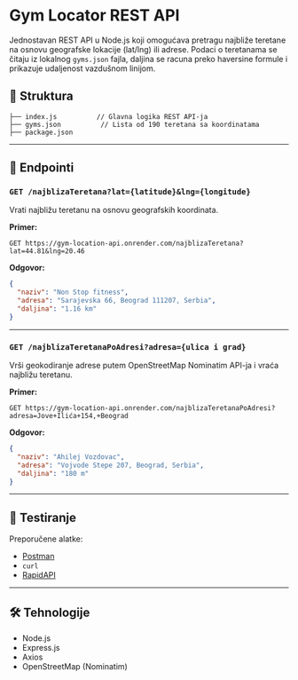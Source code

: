 # Gym Locator REST API

Jednostavan REST API u Node.js koji omogućava pretragu najbliže teretane na osnovu geografske lokacije (lat/lng) ili adrese. Podaci o teretanama se čitaju iz lokalnog `gyms.json` fajla, daljina se racuna preko haversine formule i prikazuje udaljenost vazdušnom linijom.


## 📁 Struktura

```
├── index.js          // Glavna logika REST API-ja
├── gyms.json          // Lista od 190 teretana sa koordinatama
├── package.json
```

---

## 📌 Endpointi

### `GET /najblizaTeretana?lat={latitude}&lng={longitude}`

Vrati najbližu teretanu na osnovu geografskih koordinata.

**Primer:**

```
GET https://gym-location-api.onrender.com/najblizaTeretana?lat=44.81&lng=20.46
```

**Odgovor:**

```json
{
  "naziv": "Non Stop fitness",
  "adresa": "Sarajevska 66, Beograd 111207, Serbia",
  "daljina": "1.16 km"
}
```

---

### `GET /najblizaTeretanaPoAdresi?adresa={ulica i grad}`

Vrši geokodiranje adrese putem OpenStreetMap Nominatim API-ja i vraća najbližu teretanu.

**Primer:**

```
GET https://gym-location-api.onrender.com/najblizaTeretanaPoAdresi?adresa=Jove+Ilića+154,+Beograd
```

**Odgovor:**

```json
{
  "naziv": "Ahilej Vozdovac",
  "adresa": "Vojvode Stepe 207, Beograd, Serbia",
  "daljina": "180 m"
}
```

---

## 🧪 Testiranje

Preporučene alatke:

- [Postman](https://www.postman.com/)
- `curl`
- [RapidAPI](https://rapidapi.com/vexxtv123-2_SwxkIh61E/api/najbliza-teretana-fon1)

---

## 🛠 Tehnologije

- Node.js  
- Express.js  
- Axios  
- OpenStreetMap (Nominatim)
